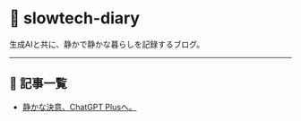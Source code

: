 # 🌿 slowtech-diary

生成AIと共に、静かで静かな暮らしを記録するブログ。

---

## 📝 記事一覧

- [静かな決意、ChatGPT Plusへ。](articles/2025-06-03-chatgpt-plus.md)
